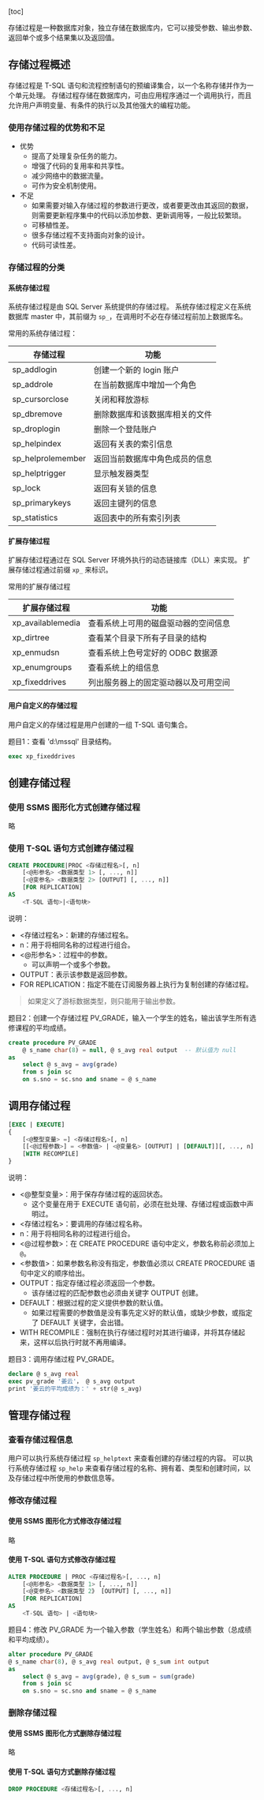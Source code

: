 [toc]

存储过程是一种数据库对象，独立存储在数据库内，它可以接受参数、输出参数、返回单个或多个结果集以及返回值。

## 存储过程概述

存储过程是 T-SQL 语句和流程控制语句的预编译集合，以一个名称存储并作为一个单元处理。
存储过程存储在数据库内，可由应用程序通过一个调用执行，而且允许用户声明变量、有条件的执行以及其他强大的编程功能。

### 使用存储过程的优势和不足

- 优势
	- 提高了处理复杂任务的能力。
	- 增强了代码的复用率和共享性。
	- 减少网络中的数据流量。
	- 可作为安全机制使用。
- 不足
	- 如果需要对输入存储过程的参数进行更改，或者要更改由其返回的数据，则需要更新程序集中的代码以添加参数、更新调用等，一般比较繁琐。
	- 可移植性差。
	- 很多存储过程不支持面向对象的设计。
	- 代码可读性差。

### 存储过程的分类

#### 系统存储过程

系统存储过程是由 SQL Server 系统提供的存储过程。
系统存储过程定义在系统数据库 master 中，其前缀为 `sp_`，在调用时不必在存储过程前加上数据库名。

常用的系统存储过程：

|存储过程|功能|
|-|-|
|sp_addlogin|创建一个新的 login 账户|
|sp_addrole|在当前数据库中增加一个角色|
|sp_cursorclose|关闭和释放游标|
|sp_dbremove|删除数据库和该数据库相关的文件|
|sp_droplogin|删除一个登陆账户|
|sp_helpindex|返回有关表的索引信息|
|sp_helprolemember|返回当前数据库中角色成员的信息|
|sp_helptrigger|显示触发器类型|
|sp_lock|返回有关锁的信息|
|sp_primarykeys|返回主键列的信息|
|sp_statistics|返回表中的所有索引列表|

#### 扩展存储过程

扩展存储过程通过在 SQL Server 环境外执行的动态链接库（DLL）来实现。
扩展存储过程通过前缀 `xp_` 来标识。

常用的扩展存储过程

|扩展存储过程|功能|
|-|-|
|xp_availablemedia|查看系统上可用的磁盘驱动器的空间信息|
|xp_dirtree|查看某个目录下所有子目录的结构|
|xp_enmudsn|查看系统上色号定好的 ODBC 数据源|
|xp_enumgroups|查看系统上的组信息|
|xp_fixeddrives|列出服务器上的固定驱动器以及可用空间|

#### 用户自定义的存储过程

用户自定义的存储过程是用户创建的一组 T-SQL 语句集合。

题目1：查看 'd:\mssql' 目录结构。

```sql
exec xp_fixeddrives
```

## 创建存储过程

### 使用 SSMS 图形化方式创建存储过程

略

### 使用 T-SQL 语句方式创建存储过程

```sql
CREATE PROCEDURE|PROC <存储过程名>[, n]
	[<@形参名> <数据类型 1> [, ..., n]]
	[<@变参名> <数据类型 2> [OUTPUT] [, ..., n]]
	[FOR REPLICATION]
AS
	<T-SQL 语句>|<语句块>
```

说明：

- <存储过程名>：新建的存储过程名。
- n：用于将相同名称的过程进行组合。
- <@形参名>：过程中的参数。
	- 可以声明一个或多个参数。
- OUTPUT：表示该参数是返回参数。
- FOR REPLICATION：指定不能在订阅服务器上执行为复制创建的存储过程。

> 如果定义了游标数据类型，则只能用于输出参数。

题目2：创建一个存储过程 PV_GRADE，输入一个学生的姓名，输出该学生所有选修课程的平均成绩。

```sql
create procedure PV_GRADE
	@ s_name char(8) = null, @ s_avg real output  -- 默认值为 null
as
	select @ s_avg = avg(grade)
	from s join sc
	on s.sno = sc.sno and sname = @ s_name
```

## 调用存储过程

```sql
[EXEC | EXECUTE]
{
	[<@整型变量> =] <存储过程名>[, n]
	[[<@过程参数>] = <参数值> | <@变量名> [OUTPUT] | [DEFAULT]][, ..., n]
	[WITH RECOMPILE]
}
```

说明：

- <@整型变量>：用于保存存储过程的返回状态。
	- 这个变量在用于 EXECUTE 语句前，必须在批处理、存储过程或函数中声明过。
- <存储过程名>：要调用的存储过程名称。
- n：用于将相同名称的过程进行组合。
- <@过程参数>：在 CREATE PROCEDURE 语句中定义，参数名称前必须加上 `@`。
- <参数值>：如果参数名称没有指定，参数值必须以 CREATE PROCEDURE 语句中定义的顺序给出。
- OUTPUT：指定存储过程必须返回一个参数。
	- 该存储过程的匹配参数也必须由关键字 OUTPUT 创建。
- DEFAULT：根据过程的定义提供参数的默认值。
	- 如果过程需要的参数值是没有事先定义好的默认值，或缺少参数，或指定了 DEFAULT 关键字，会出错。
- WITH RECOMPILE：强制在执行存储过程时对其进行编译，并将其存储起来，这样以后执行时就不再用编译。

题目3：调用存储过程 PV_GRADE。

```sql
declare @ s_avg real
exec pv_grade '姜云'， @ s_avg output
print '姜云的平均成绩为：' + str(@ s_avg)
```

## 管理存储过程

### 查看存储过程信息

用户可以执行系统存储过程 `sp_helptext` 来查看创建的存储过程的内容。
可以执行系统存储过程 `sp_help` 来查看存储过程的名称、拥有着、类型和创建时间，以及存储过程中所使用的参数信息等。

### 修改存储过程

#### 使用 SSMS 图形化方式修改存储过程

略

#### 使用 T-SQL 语句方式修改存储过程

```sql
ALTER PROCEDURE | PROC <存储过程名>[, ..., n]
	[<@形参名> <数据类型 1> [, ..., n]]
	[<@变参名> <数据类型 2》 [OUTPUT] [, ..., n]]
	[FOR REPLICATION]
AS
	<T-SQL 语句> | <语句块>
```

题目4：修改 PV_GRADE 为一个输入参数（学生姓名）和两个输出参数（总成绩和平均成绩）。

```sql
alter procedure PV_GRADE
@ s_name char(8), @ s_avg real output, @ s_sum int output
as
	select @ s_avg = avg(grade), @ s_sum = sum(grade)
	from s join sc
	on s.sno = sc.sno and sname = @ s_name
```

### 删除存储过程

#### 使用 SSMS 图形化方式删除存储过程

略

#### 使用 T-SQL 语句方式删除存储过程

```sql
DROP PROCEDURE <存储过程名>[, ..., n]
```
